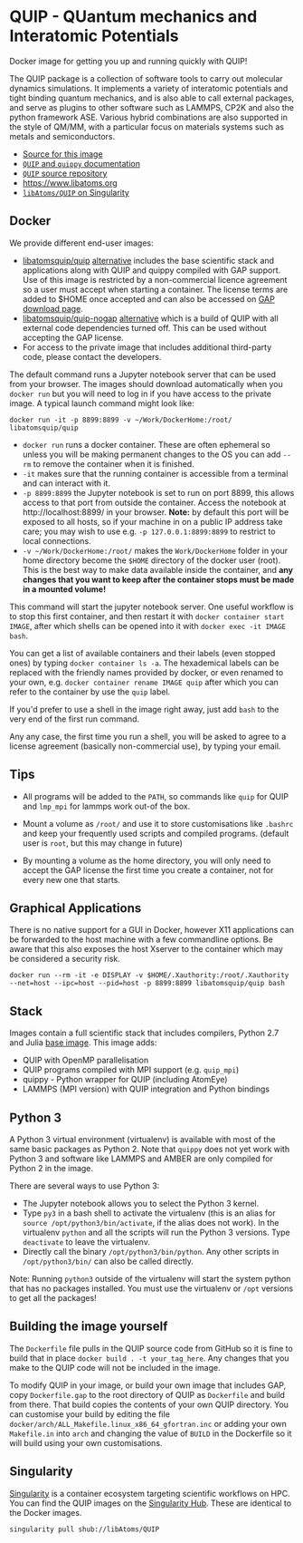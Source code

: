 QUIP - QUantum mechanics and Interatomic Potentials
===================================================

Docker image for getting you up and running quickly with QUIP!

The QUIP package is a collection of software tools to carry out
molecular dynamics simulations. It implements a variety of
interatomic potentials and tight binding quantum mechanics, and
is also able to call external packages, and serve as plugins to
other software such as LAMMPS, CP2K and also the python framework
ASE. Various hybrid combinations are also supported in the style
of QM/MM, with a particular focus on materials systems such as
metals and semiconductors.

 - [Source for this image](https://github.com/libAtoms/QUIP/tree/public/docker)
 - [``QUIP`` and ``quippy`` documentation](http://libatoms.github.io/QUIP/)
 - [``QUIP`` source repository](https://github.com/libAtoms/QUIP)
 - https://www.libatoms.org
 - [``libAtoms/QUIP`` on Singularity](https://singularity-hub.org/collections/346/)

Docker
------

We provide different end-user images:

 - [libatomsquip/quip](https://hub.docker.com/r/libatomsquip/quip/)
   [alternative](https://store.docker.com/community/images/libatomsquip/quip)
   includes the base scientific stack and applications along with QUIP and
   quippy compiled with GAP support. Use of this image is restricted by a
   non-commercial licence agreement so a user must accept when starting
   a container. The license terms are added to $HOME once accepted and can
   also be accessed on [GAP download page](http://www.libatoms.org/gap/gap_download.html).
 - [libatomsquip/quip-nogap](https://hub.docker.com/r/libatomsquip/quip-nogap/)
   [alternative](https://store.docker.com/community/images/libatomsquip/quip-nogap)
   which is a build of QUIP with all external code dependencies turned off.
   This can be used without accepting the GAP license.
 - For access to the private image that includes additional third-party code,
   please contact the developers.

The default command runs a Jupyter notebook server that can be used from
your browser. The images should download automatically when you ``docker run``
but you will need to log in if you have access to the private image.
A typical launch command might look like:

```
docker run -it -p 8899:8899 -v ~/Work/DockerHome:/root/ libatomsquip/quip
```

 - ``docker run`` runs a docker container. These are often ephemeral so unless
   you will be making permanent changes to the OS you can add ``--rm`` to
   remove the container when it is finished.
 - ``-it`` makes sure that the running container is accessible from a terminal
   and can interact with it.
 - ``-p 8899:8899`` the Jupyter notebook is set to run on port 8899, this
   allows access to that port from outside the container. Access the notebook
   at http://localhost:8899/ in your browser. **Note:** by default this
   port will be exposed to all hosts, so if your machine in on a public IP
   address take care; you may wish to use e.g. ``-p 127.0.0.1:8899:8899``
   to restrict to local connections.
 - ``-v ~/Work/DockerHome:/root/`` makes the ``Work/DockerHome`` folder in
   your home directory become the ``$HOME`` directory of the docker user
   (root). This is the best way to make data available inside the container,
   and **any changes that you want to keep after the container stops must be
   made in a mounted volume!**

This command will start the jupyter notebook server. One useful workflow is to
stop this first container, and then restart it with ``docker container start IMAGE``, 
after which shells can be opened into it with ``docker exec -it IMAGE bash``.  

You can get a list of available containers and their labels (even stopped ones) 
by typing ``docker container ls -a``. The hexademical labels can be replaced 
with the friendly names provided by docker, or even renamed to your own, 
e.g. ``docker container rename IMAGE quip`` after which you can refer to 
the container by use the ``quip`` label. 

If you'd prefer to use a shell in the image right away, just add ``bash`` to the very end
of the first run command. 

Any any case, the first time you run a shell, you will be asked to agree to a license agreement 
(basically non-commercial use), by typing your email. 

Tips
----

 - All programs will be added to the ``PATH``, so commands like ``quip`` for
   QUIP and ``lmp_mpi`` for lammps work out-of the box.

 - Mount a volume as ``/root/`` and use it to store customisations like
   ``.bashrc`` and keep your frequently used scripts and compiled programs.
   (default user is ``root``, but this may change in future)

 - By mounting a volume as the home directory, you will only need to accept the
   GAP license the first time you create a container, not for every new one
   that starts.

Graphical Applications
----------------------

There is no native support for a GUI in Docker, however X11 applications can
be forwarded to the host machine with a few commandline options. Be aware that
this also exposes the host Xserver to the container which may be considered
a security risk.

```
docker run --rm -it -e DISPLAY -v $HOME/.Xauthority:/root/.Xauthority --net=host --ipc=host --pid=host -p 8899:8899 libatomsquip/quip bash 
```


Stack
-----

Images contain a full scientific stack that includes compilers, Python 2.7
and Julia [base image](https://github.com/libAtoms/docker-quip-base).
This image adds:

 - QUIP with OpenMP parallelisation
 - QUIP programs compiled with MPI support (e.g. ``quip_mpi``)
 - quippy - Python wrapper for QUIP (including AtomEye)
 - LAMMPS (MPI version) with QUIP integration and Python bindings


Python 3
--------

A Python 3 virtual environment (virtualenv) is available with most of the
same basic packages as Python 2. Note that ``quippy`` does not yet work
with Python 3 and software like LAMMPS and AMBER are only compiled for
Python 2 in the image.

There are several ways to use Python 3:

 - The Jupyter notebook allows you to select the Python 3 kernel.
 - Type ``py3`` in a bash shell to activate the virtualenv (this is an
   alias for ``source /opt/python3/bin/activate``, if the alias does
   not work). In the virtualenv ``python`` and all the scripts will run
   the Python 3 versions. Type ``deactivate`` to leave the virtualenv.
 - Directly call the binary ``/opt/python3/bin/python``. Any other
   scripts in ``/opt/python3/bin/`` can also be called directly.

Note: Running ``python3`` outside of the virtualenv will start the system
python that has no packages installed. You must use the virtualenv or
``/opt`` versions to get all the packages!


Building the image yourself
---------------------------

The ``Dockerfile`` file pulls in the QUIP source code from GitHub so it
is fine to build that in place ``docker build . -t your_tag_here``. Any
changes that you make to the QUIP code will not be included in the image.

To modify QUIP in your image, or build your own image that includes GAP,
copy ``Dockerfile.gap`` to the root directory of QUIP as ``Dockerfile``
and build from there. That build copies the contents of your own QUIP
directory. You can customise your build by editing the file 
``docker/arch/ALL_Makefile.linux_x86_64_gfortran.inc`` or adding your own
``Makefile.in`` into ``arch`` and changing the value of ``BUILD`` in the
Dockerfile so it will build using your own customisations.


Singularity
-----------

[Singularity](http://singularity.lbl.gov) is a container ecosystem targeting
scientific workflows on HPC. You can find the QUIP images on the
[Singularity Hub](https://singularity-hub.org/collections/346/). These are
identical to the Docker images.

```
singularity pull shub://libAtoms/QUIP
```

